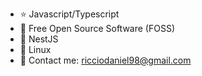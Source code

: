 - ⭐️ Javascript/Typescript
- 👀 Free Open Source Software (FOSS)
- 💞️ NestJS
- 🐧 Linux
- 📧 Contact me: ricciodaniel98@gmail.com

<!---
driccio98/driccio98 is a ✨ special ✨ repository because its `README.md` (this file) appears on your GitHub profile.
--->
